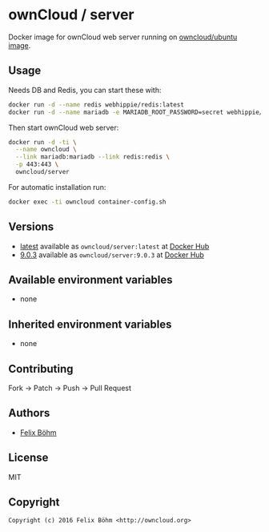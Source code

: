 # ownCloud / server

Docker image for ownCloud web server running on
[owncloud/ubuntu image](https://hub.docker.com/r/owncloud/ubuntu/).


## Usage

Needs DB and Redis, you can start these with:

```bash
docker run -d --name redis webhippie/redis:latest
docker run -d --name mariadb -e MARIADB_ROOT_PASSWORD=secret webhippie/mariadb:latest
```

Then start ownCloud web server:

```bash
docker run -d -ti \
  --name owncloud \
  --link mariadb:mariadb --link redis:redis \
  -p 443:443 \
  owncloud/server
```

For automatic installation run:

```bash
docker exec -ti owncloud container-config.sh
```


## Versions

* [latest](https://github.com/owncloud-docker/server/tree/master)
  available as ```owncloud/server:latest``` at [Docker Hub](https://hub.docker.com/r/owncloud/ubuntu/)
* [9.0.3](https://github.com/owncloud-docker/server/tree/9.0.3)
  available as ```owncloud/server:9.0.3``` at [Docker Hub](https://hub.docker.com/r/owncloud/ubuntu/)


## Available environment variables

- none

## Inherited environment variables

- none


## Contributing

Fork -> Patch -> Push -> Pull Request


## Authors

* [Felix Böhm](https://github.com/felixboehm)


## License

MIT


## Copyright

```
Copyright (c) 2016 Felix Böhm <http://owncloud.org>
```
